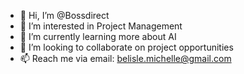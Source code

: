 - 👋 Hi, I’m @Bossdirect
- 👀 I’m interested in Project Management
- 🌱 I’m currently learning more about AI
- 💞️ I’m looking to collaborate on project opportunities
- 📫 Reach me via email: belisle.michelle@gmail.com

<!---
Bossdirect/Bossdirect is a ✨ special ✨ repository because its `README.md` (this file) appears on your GitHub profile.
You can click the Preview link to take a look at your changes.
--->
